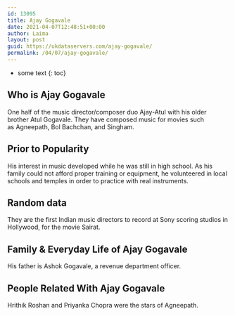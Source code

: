 ```yaml
---
id: 13095
title: Ajay Gogavale
date: 2021-04-07T12:48:51+00:00
author: Laima
layout: post
guid: https://ukdataservers.com/ajay-gogavale/
permalink: /04/07/ajay-gogavale/
---
```


* some text
{: toc}


## Who is Ajay Gogavale
                  
                  
                  
One half of the music director/composer duo Ajay-Atul with his older brother Atul Gogavale. They have composed music for movies such as Agneepath, Bol Bachchan, and Singham. 
                  
              
            
              
            
                
                
                
## Prior to Popularity
                  
                  
                  
His interest in music developed while he was still in high school. As his family could not afford proper training or equipment, he volunteered in local schools and temples in order to practice with real instruments. 
                  
              
            
              
            
                
                
                
## Random data
                  
                  
                  
They are the first Indian music directors to record at Sony scoring studios in Hollywood, for the movie Sairat.
                  
              
            
              
            
                
                
                
## Family & Everyday Life of Ajay Gogavale
                  
                  
                  
His father is Ashok Gogavale, a revenue department officer. 
                  
              
            
              
            
                
                
                
## People Related With Ajay Gogavale
                  
                  
                  
Hrithik Roshan and Priyanka Chopra were the stars of Agneepath. 
                  
              
            
              
            
                
              
            
              
              
            
            
              
            
          
          
          